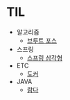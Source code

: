 # TIL
* 알고리즘
  * [브루트 포스](https://github.com/go-coding1/TIL/blob/main/%EC%95%8C%EA%B3%A0%EB%A6%AC%EC%A6%98/%EB%B8%8C%EB%A3%A8%ED%8A%B8%20%ED%8F%AC%EC%8A%A4(Brute%20Force).md)
* 스프링
  * [스프링 삼각형](https://github.com/go-coding1/TIL/blob/main/Spring/Spring%20Triangle%5BIoC%2CAOP%2CPSA%5D.md)
* ETC
  * [도커](https://github.com/go-coding1/TIL/blob/main/Docker/%EB%8F%84%EC%BB%A4%EB%9E%80%20%EB%AC%B4%EC%97%87%EC%9D%B8%EA%B0%80%3F.md)
* JAVA
  * [람다](https://github.com/go-coding1/TIL/blob/main/JAVA/%EB%9E%8C%EB%8B%A4%EB%9E%80%20%EB%AC%B4%EC%97%87%EC%9D%B8%EA%B0%80%3F.md)
